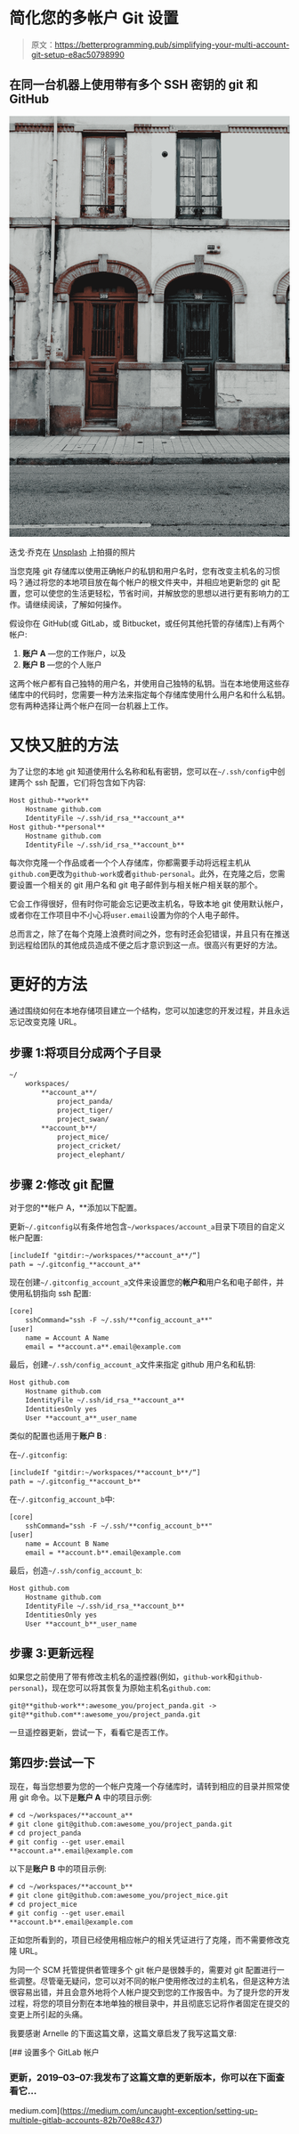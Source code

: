# 简化您的多帐户 Git 设置

> 原文：<https://betterprogramming.pub/simplifying-your-multi-account-git-setup-e8ac50798990>

## 在同一台机器上使用带有多个 SSH 密钥的 git 和 GitHub

![](img/7160923e88956941d5225bb1cbb68fd6.png)

迭戈·乔克在 [Unsplash](https://unsplash.com?utm_source=medium&utm_medium=referral) 上拍摄的照片

当您克隆 git 存储库以使用正确帐户的私钥和用户名时，您有改变主机名的习惯吗？通过将您的本地项目放在每个帐户的根文件夹中，并相应地更新您的 git 配置，您可以使您的生活更轻松，节省时间，并解放您的思想以进行更有影响力的工作。请继续阅读，了解如何操作。

假设你在 GitHub(或 GitLab，或 Bitbucket，或任何其他托管的存储库)上有两个帐户:

1.  **账户 A** —您的工作账户，以及
2.  **账户 B** —您的个人账户

这两个帐户都有自己独特的用户名，并使用自己独特的私钥。当在本地使用这些存储库中的代码时，您需要一种方法来指定每个存储库使用什么用户名和什么私钥。您有两种选择让两个帐户在同一台机器上工作。

# 又快又脏的方法

为了让您的本地 git 知道使用什么名称和私有密钥，您可以在`~/.ssh/config`中创建两个 ssh 配置，它们将包含如下内容:

```
Host github-**work**
    Hostname github.com
    IdentityFile ~/.ssh/id_rsa_**account_a**
Host github-**personal**
    Hostname github.com
    IdentityFile ~/.ssh/id_rsa_**account_b**
```

每次你克隆一个作品或者一个个人存储库，你都需要手动将远程主机从`github.com`更改为`github-work`或者`github-personal`。此外，在克隆之后，您需要设置一个相关的 git 用户名和 git 电子邮件到与相关帐户相关联的那个。

它会工作得很好，但有时你可能会忘记更改主机名，导致本地 git 使用默认帐户，或者你在工作项目中不小心将`user.email`设置为你的个人电子邮件。

总而言之，除了在每个克隆上浪费时间之外，您有时还会犯错误，并且只有在推送到远程给团队的其他成员造成不便之后才意识到这一点。很高兴有更好的方法。

# 更好的方法

通过围绕如何在本地存储项目建立一个结构，您可以加速您的开发过程，并且永远忘记改变克隆 URL。

## 步骤 1:将项目分成两个子目录

```
~/
	workspaces/
		**account_a**/
			project_panda/
			project_tiger/
			project_swan/
		**account_b**/
			project_mice/
			project_cricket/
			project_elephant/
```

## 步骤 2:修改 git 配置

对于您的**帐户 A，**添加以下配置。

更新`~/.gitconfig`以有条件地包含`~/workspaces/account_a`目录下项目的自定义帐户配置:

```
[includeIf "gitdir:~/workspaces/**account_a**/“]
path = ~/.gitconfig_**account_a**
```

现在创建`~/.gitconfig_account_a`文件来设置您的**帐户和**用户名和电子邮件，并使用私钥指向 ssh 配置:

```
[core]
    sshCommand="ssh -F ~/.ssh/**config_account_a**"
[user]
    name = Account A Name
    email = **account.a**.email@example.com
```

最后，创建`~/.ssh/config_account_a`文件来指定 github 用户名和私钥:

```
Host github.com
    Hostname github.com
    IdentityFile ~/.ssh/id_rsa_**account_a**
    IdentitiesOnly yes
    User **account_a**_user_name
```

类似的配置也适用于**账户 B** :

在`~/.gitconfig`:

```
[includeIf "gitdir:~/workspaces/**account_b**/“]
path = ~/.gitconfig_**account_b**
```

在`~/.gitconfig_account_b`中:

```
[core]
    sshCommand="ssh -F ~/.ssh/**config_account_b**"
[user]
    name = Account B Name
    email = **account.b**.email@example.com
```

最后，创造`~/.ssh/config_account_b`:

```
Host github.com
    Hostname github.com
    IdentityFile ~/.ssh/id_rsa_**account_b**
    IdentitiesOnly yes
    User **account_b**_user_name
```

## 步骤 3:更新远程

如果您之前使用了带有修改主机名的遥控器(例如，`github-work`和`github-personal`)，现在您可以将其恢复为原始主机名`github.com`:

```
git@**github-work**:awesome_you/project_panda.git -> git@**github.com**:awesome_you/project_panda.git
```

一旦遥控器更新，尝试一下，看看它是否工作。

## 第四步:尝试一下

现在，每当您想要为您的一个帐户克隆一个存储库时，请转到相应的目录并照常使用 git 命令。以下是**账户 A** 中的项目示例:

```
# cd ~/workspaces/**account_a**
# git clone git@github.com:awesome_you/project_panda.git
# cd project_panda
# git config --get user.email
**account.a**.email@example.com
```

以下是**账户 B** 中的项目示例:

```
# cd ~/workspaces/**account_b**
# git clone git@github.com:awesome_you/project_mice.git
# cd project_mice
# git config --get user.email
**account.b**.email@example.com
```

正如您所看到的，项目已经使用相应帐户的相关凭证进行了克隆，而不需要修改克隆 URL。

为同一个 SCM 托管提供者管理多个 git 帐户是很棘手的，需要对 git 配置进行一些调整。尽管毫无疑问，您可以对不同的帐户使用修改过的主机名，但是这种方法很容易出错，并且会意外地将个人帐户提交到您的工作报告中。为了提升您的开发过程，将您的项目分割在本地单独的根目录中，并且彻底忘记将作者固定在提交的变更上所引起的头痛。

我要感谢 Arnelle 的下面这篇文章，这篇文章启发了我写这篇文章:

 [## 设置多个 GitLab 帐户

### 更新，2019–03–07:我发布了这篇文章的更新版本，你可以在下面查看它…

medium.com](https://medium.com/uncaught-exception/setting-up-multiple-gitlab-accounts-82b70e88c437)